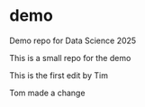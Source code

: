 # demo
Demo repo for Data Science 2025

This is a small repo for the demo

This is the first edit by Tim

Tom made a change